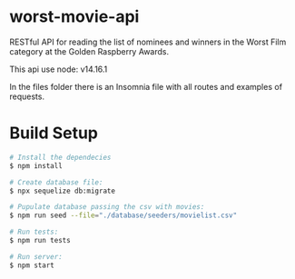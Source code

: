 # worst-movie-api

RESTful API for reading the list of nominees and winners in the Worst Film category at the Golden Raspberry Awards.

This api use node: v14.16.1

In the files folder there is an Insomnia file with all routes and examples of requests.

# Build Setup

```bash
# Install the dependecies
$ npm install

# Create database file:
$ npx sequelize db:migrate

# Pupulate database passing the csv with movies:
$ npm run seed --file="./database/seeders/movielist.csv"

# Run tests:
$ npm run tests

# Run server:
$ npm start
```
